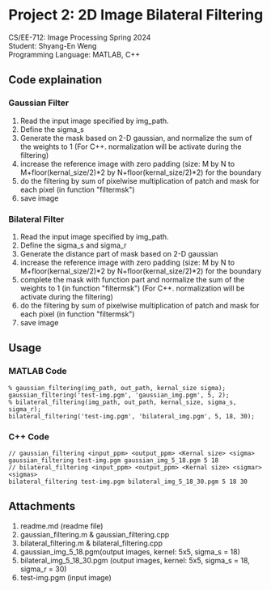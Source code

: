 # Project 2: 2D Image Bilateral Filtering
CS/EE-712: Image Processing Spring 2024  
Student: Shyang-En Weng  
Programming Language: MATLAB, C++

## Code explaination
### Gaussian Filter
1. Read the input image specified by img_path.
2. Define the sigma_s
3. Generate the mask based on 2-D gaussian, and normalize the sum of the weights to 1 (For C++. normalization will be activate during the filtering)
4. increase the reference image with zero padding (size: M by N to M+floor(kernal_size/2)*2 by N+floor(kernal_size/2)*2) for the boundary
5. do the filtering by sum of pixelwise multiplication of patch and mask for each pixel (in function "filtermsk")
6. save image
### Bilateral Filter
1. Read the input image specified by img_path.
2. Define the sigma_s and sigma_r
3. Generate the distance part of mask based on 2-D gaussian 
4. increase the reference image with zero padding (size: M by N to M+floor(kernal_size/2)*2 by N+floor(kernal_size/2)*2) for the boundary
5. complete the mask with function part and normalize the sum of the weights to 1 (in function "filtermsk") (For C++. normalization will be activate during the filtering)
6. do the filtering by sum of pixelwise multiplication of patch and mask for each pixel (in function "filtermsk")
7. save image
## Usage
### MATLAB Code
```
% gaussian_filtering(img_path, out_path, kernal_size sigma);
gaussian_filtering('test-img.pgm', 'gaussian_img.pgm', 5, 2);
% bilateral_filtering(img_path, out_path, kernal_size, sigma_s, sigma_r);
bilateral_filtering('test-img.pgm', 'bilateral_img.pgm', 5, 18, 30);
```
### C++ Code
```
// gaussian_filtering <input_ppm> <output_ppm> <Kernal size> <sigma>
gaussian_filtering test-img.pgm gaussian_img_5_18.pgm 5 18
// bilateral_filtering <input_ppm> <output_ppm> <Kernal size> <sigmar> <sigmas>
bilateral_filtering test-img.pgm bilateral_img_5_18_30.pgm 5 18 30
```

## Attachments
1. readme.md (readme file)
2. gaussian_filtering.m & gaussian_filtering.cpp
3. bilateral_filtering.m & bilateral_filtering.cpp
4. gaussian_img_5_18.pgm(output images, kernel: 5x5, sigma_s = 18)
5. bilateral_img_5_18_30.pgm (output images, kernel: 5x5, sigma_s = 18, sigma_r = 30)
6. test-img.pgm (input image)